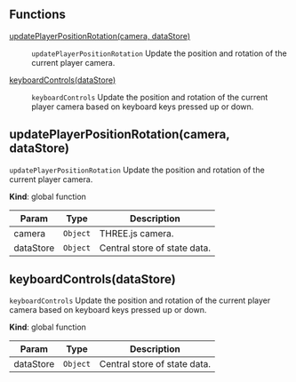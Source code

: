 ## Functions

<dl>
<dt><a href="#updatePlayerPositionRotation">updatePlayerPositionRotation(camera, dataStore)</a></dt>
<dd><p><code>updatePlayerPositionRotation</code>
Update the position and rotation of the current player camera.</p>
</dd>
<dt><a href="#keyboardControls">keyboardControls(dataStore)</a></dt>
<dd><p><code>keyboardControls</code>
Update the position and rotation of the current player camera based on keyboard keys pressed up or down.</p>
</dd>
</dl>

<a name="updatePlayerPositionRotation"></a>

## updatePlayerPositionRotation(camera, dataStore)
`updatePlayerPositionRotation`Update the position and rotation of the current player camera.

**Kind**: global function  

| Param | Type | Description |
| --- | --- | --- |
| camera | <code>Object</code> | THREE.js camera. |
| dataStore | <code>Object</code> | Central store of state data. |

<a name="keyboardControls"></a>

## keyboardControls(dataStore)
`keyboardControls`Update the position and rotation of the current player camera based on keyboard keys pressed up or down.

**Kind**: global function  

| Param | Type | Description |
| --- | --- | --- |
| dataStore | <code>Object</code> | Central store of state data. |

